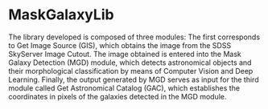 # MaskGalaxyLib
The library developed is composed of three modules: The first corresponds to Get Image Source (GIS), which obtains the image from the SDSS SkyServer Image Cutout. The image obtained is entered into the Mask Galaxy Detection (MGD) module, which detects astronomical objects and their morphological classification by means of Computer Vision and Deep Learning. Finally, the output generated by MGD serves as input for the third module called Get Astronomical Catalog (GAC), which establishes the coordinates in pixels of the galaxies detected in the MGD module.
